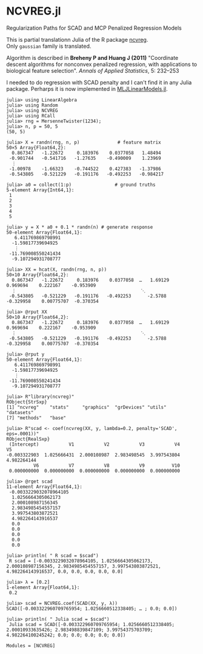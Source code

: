# NCVREG.jl

Regularization Paths for SCAD and MCP Penalized Regression Models

This is partial translationn Julia  of the R package [ncvreg](http://pbreheny.github.io/ncvreg/).  
Only `gaussian` family is translated.

Algorithm is described in **Breheny P and Huang J (2011)** "Coordinate descent algorithms for nonconvex penalized regression, with applications to biological feature selection". *Annals of Applied Statistics*, 5: 232–253

I needed to do regression with SCAD penalty and I can't find it in any Julia package. 
Perharps it is now implemented in [MLJLinearModels.jl](https://github.com/alan-turing-institute/MLJLinearModels.jl).


```julia-repl
julia> using LinearAlgebra 
julia> using Random
julia> using NCVREG 
julia> using RCall
julia> rng = MersenneTwister(1234);
julia> n, p = 50, 5
(50, 5)

julia> X = randn(rng, n, p)              # feature matrix
50×5 Array{Float64,2}:
  0.867347   -1.22672     0.183976    0.0377058   1.48494
 -0.901744   -0.541716   -1.27635    -0.490009    1.23969
  ⋮
 -1.00978    -1.66323    -0.744522    0.427383   -1.37986
 -0.543805   -0.521229   -0.191176   -0.492253   -0.984217

julia> a0 = collect(1:p)                # ground truths
5-element Array{Int64,1}:
 1
 2
 3
 4
 5

julia> y = X * a0 + 0.1 * randn(n) # generate response
50-element Array{Float64,1}:
   6.411769869798991
  -1.59817739694925
   ⋮
 -11.769008550241434
  -9.107294931708777

julia> XX = hcat(X, randn(rng, n, p))
50×10 Array{Float64,2}:
  0.867347   -1.22672     0.183976    0.0377058  …   1.69129     0.969694    0.222167    -0.953909
  ⋮                                              ⋱
 -0.543805   -0.521229   -0.191176   -0.492253      -2.5788     -0.329958    0.00775707  -0.370354

julia> @rput XX
50×10 Array{Float64,2}:
  0.867347   -1.22672     0.183976    0.0377058  …   1.69129     0.969694    0.222167    -0.953909
  ⋮                                              ⋱
 -0.543805   -0.521229   -0.191176   -0.492253      -2.5788     -0.329958    0.00775707  -0.370354

julia> @rput y
50-element Array{Float64,1}:
   6.411769869798991
  -1.59817739694925
   ⋮
 -11.769008550241434
  -9.107294931708777

julia> R"library(ncvreg)"
RObject{StrSxp}
[1] "ncvreg"    "stats"     "graphics"  "grDevices" "utils"     "datasets"
[7] "methods"   "base"

julia> R"scad <- coef(ncvreg(XX, y, lambda=0.2, penalty='SCAD', eps=.0001))"
RObject{RealSxp}
 (Intercept)           V1           V2           V3           V4           V5
-0.003322903  1.025666431  2.000108987  2.983498545  3.997543804  4.982264144
          V6           V7           V8           V9          V10
 0.000000000  0.000000000  0.000000000  0.000000000  0.000000000

julia> @rget scad
11-element Array{Float64,1}:
 -0.0033229032078964105
  1.0256664305062173
  2.000108987156345
  2.9834985454557157
  3.997543803872521
  4.982264143916537
  0.0
  0.0
  0.0
  0.0
  0.0

julia> println( " R scad = $scad")
 R scad = [-0.0033229032078964105, 1.0256664305062173, 2.000108987156345, 2.9834985454557157, 3.997543803872521, 4.982264143916537, 0.0, 0.0, 0.0, 0.0, 0.0]

julia> λ = [0.2]
1-element Array{Float64,1}:
 0.2

julia> scad = NCVREG.coef(SCAD(XX, y, λ))
SCAD([-0.003322960709765954; 1.0256660512338405; … ; 0.0; 0.0])

julia> println( " Julia scad = $scad")
 Julia scad = SCAD([-0.003322960709765954; 1.0256660512338405; 2.00010933635426; 2.983498839847109; 3.99754375703709; 4.982264100245242; 0.0; 0.0; 0.0; 0.0; 0.0])

```

```@autodocs
Modules = [NCVREG]
```

```@index
```

